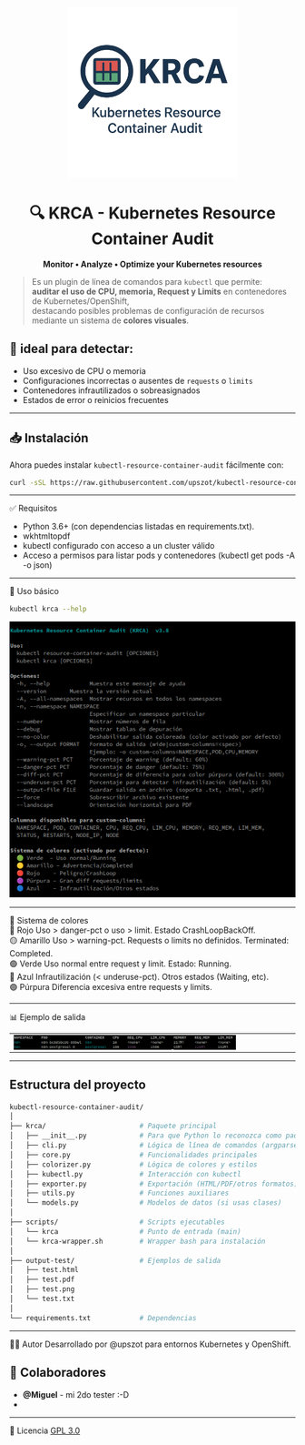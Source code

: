 <div>
<p align="center">
  <img src=".img/krca-logo.png" alt="KRCA Logo" width="300">
</p>

<h1 align="center">🔍 KRCA - Kubernetes Resource Container Audit</h1>

<p align="center">
  <strong>Monitor • Analyze • Optimize your Kubernetes resources</strong>
</p>
</div>



> Es un plugin de línea de comandos para `kubectl` que permite:   
>  **auditar el uso de CPU,  memoria, Request y Limits** en contenedores de Kubernetes/OpenShift,   
> destacando posibles problemas de configuración de recursos mediante un sistema de **colores visuales**.  


## 📝 ideal para detectar:
- Uso excesivo de CPU o memoria
- Configuraciones incorrectas o ausentes de `requests` o `limits`
- Contenedores infrautilizados o sobreasignados
- Estados de error o reinicios frecuentes

---

## 📥 Instalación  
Ahora puedes instalar `kubectl-resource-container-audit` fácilmente con:  

```bash
curl -sSL https://raw.githubusercontent.com/upszot/kubectl-resource-container-audit/refs/heads/master/install.sh | bash
```

---

✅ Requisitos
 - Python 3.6+ (con dependencias listadas en requirements.txt).
 - wkhtmltopdf
 - kubectl configurado con acceso a un cluster válido
 - Acceso a permisos para listar pods y contenedores (kubectl get pods -A -o json)

---

🚀 Uso básico

```sh
kubectl krca --help
```
![KRCA en acción](.img/krca--help.png)

---

🎨 Sistema de colores  
🔴 Rojo	Uso > danger-pct o uso > limit. Estado CrashLoopBackOff.   
🟡 Amarillo	Uso > warning-pct. Requests o limits no definidos. Terminated: Completed.   
🟢 Verde	Uso normal entre request y limit. Estado: Running.   
🔵 Azul	Infrautilización (< underuse-pct). Otros estados (Waiting, etc).   
🟣 Púrpura	Diferencia excesiva entre requests y limits.   

---

📊 Ejemplo de salida  
<div>
<table>
   <tr>
      <td><img src=".img/krca-example.png" width="80%" align="center"></td>
   </tr>
</table>
</div>

---

## Estructura del proyecto  
```sh
kubectl-resource-container-audit/
│
├── krca/                       # Paquete principal
│   ├── __init__.py             # Para que Python lo reconozca como paquete
│   ├── cli.py                  # Lógica de línea de comandos (argparse)
│   ├── core.py                 # Funcionalidades principales
│   ├── colorizer.py            # Lógica de colores y estilos
│   ├── kubectl.py              # Interacción con kubectl
│   ├── exporter.py             # Exportación (HTML/PDF/otros formatos)
│   ├── utils.py                # Funciones auxiliares
│   └── models.py               # Modelos de datos (si usas clases)
│
├── scripts/                    # Scripts ejecutables
│   └── krca                    # Punto de entrada (main)
│   └── krca-wrapper.sh         # Wrapper bash para instalación
│
├── output-test/                # Ejemplos de salida
│   ├── test.html
│   ├── test.pdf
│   ├── test.png
│   └── test.txt
│
└── requirements.txt            # Dependencias
```

---

🧑‍💻 Autor
Desarrollado por @upszot para entornos Kubernetes y OpenShift.

## 👥 Colaboradores
- **@Miguel** - mi 2do tester :-D
- 

---

📄 Licencia
[GPL 3.0](./LICENSE)
